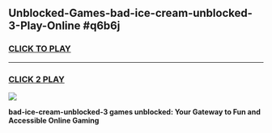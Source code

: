 
## Unblocked-Games-bad-ice-cream-unblocked-3-Play-Online #q6b6j
<h3>
<a href="https://news.freeplayer.one?title=bad-ice-cream-unblocked-3&ref=3">CLICK TO PLAY</a></h3>
<hr>

<h3>
<a href="https://news.freeplayer.one?title=bad-ice-cream-unblocked-3&ref=3">CLICK 2 PLAY</a>
  
</h3>

<a href="https://news.freeplayer.one?title=bad-ice-cream-unblocked-3&ref=3"><img src="https://clearcache.store/games.png"></a>


**bad-ice-cream-unblocked-3 games unblocked: Your Gateway to Fun and Accessible Online Gaming**

